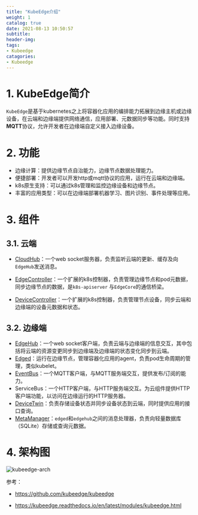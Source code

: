 ```yaml
---
title: "KubeEdge介绍"
weight: 1
catalog: true
date: 2021-08-13 10:50:57
subtitle:
header-img: 
tags:
- Kubeedge
catagories:
- Kubeedge
---
```


# 1. KubeEdge简介

`KubeEdge`是基于kubernetes之上将容器化应用的编排能力拓展到边缘主机或边缘设备，在云端和边缘端提供网络通信，应用部署、元数据同步等功能。同时支持**MQTT**协议，允许开发者在边缘端自定义接入边缘设备。

# 2. 功能

- 边缘计算：提供边缘节点自治能力，边缘节点数据处理能力。
- 便捷部署：开发者可以开发http或mqtt协议的应用，运行在云端和边缘端。
- k8s原生支持：可以通过k8s管理和监控边缘设备和边缘节点。
- 丰富的应用类型：可以在边缘端部署机器学习、图片识别、事件处理等应用。

# 3. 组件

## 3.1. 云端

- [CloudHub](https://github.com/kubeedge/kubeedge/blob/master/docs/modules/cloud/cloudhub.md)：一个web socket服务器，负责监听云端的更新、缓存及向`EdgeHub`发送消息。

- [EdgeController](https://github.com/kubeedge/kubeedge/blob/master/docs/modules/cloud/controller.md)：一个扩展的k8s控制器，负责管理边缘节点和pod元数据，同步边缘节点的数据，是`k8s-apiserver` 与`EdgeCore`的通信桥梁。

- [DeviceController](https://github.com/kubeedge/kubeedge/blob/master/docs/modules/cloud/device_controller.md)：一个扩展的k8s控制器，负责管理节点设备，同步云端和边缘端的设备元数据和状态。

## 3.2. 边缘端

- [EdgeHub](https://github.com/kubeedge/kubeedge/blob/master/docs/modules/edge/edgehub.md)：一个web socket客户端，负责云端与边缘端的信息交互，其中包括将云端的资源变更同步到边缘端及边缘端的状态变化同步到云端。
- [Edged](https://github.com/kubeedge/kubeedge/blob/master/docs/modules/edge/edged.md)：运行在边缘节点，管理容器化应用的agent，负责pod生命周期的管理，类似kubelet。
- [EventBus](https://github.com/kubeedge/kubeedge/blob/master/docs/modules/edge/eventbus.md)：一个MQTT客户端，与MQTT服务端交互，提供发布/订阅的能力。
- ServiceBus：一个HTTP客户端，与HTTP服务端交互。为云组件提供HTTP客户端功能，以访问在边缘运行的HTTP服务器。
- [DeviceTwin](https://github.com/kubeedge/kubeedge/blob/master/docs/modules/edge/devicetwin.md)：负责存储设备状态并同步设备状态到云端，同时提供应用的接口查询。
- [MetaManager](https://github.com/kubeedge/kubeedge/blob/master/docs/modules/edge/metamanager.md)：`edged`和`edgehub`之间的消息处理器，负责向轻量数据库（SQLite）存储或查询元数据。

# 4. 架构图

![kubeedge-arch](https://res.cloudinary.com/dqxtn0ick/image/upload/v1580806242/article/kubernetes/kubeedge/kubeedge_arch.png)



参考：

- https://github.com/kubeedge/kubeedge

- https://kubeedge.readthedocs.io/en/latest/modules/kubeedge.html